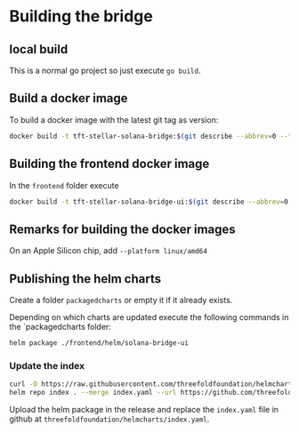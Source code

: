 # Building the bridge

## local build

This is a normal go project so just execute `go build`.

## Build a docker image

To build a docker image with the latest git tag as version:

```sh
docker build -t tft-stellar-solana-bridge:$(git describe --abbrev=0 --tags | sed 's/^v//')  .
```

## Building the frontend docker image

In the `frontend` folder execute

```sh
docker build -t tft-stellar-solana-bridge-ui:$(git describe --abbrev=0 --tags | sed 's/^v//') . --no-cache
```

## Remarks for building the docker images

On an Apple Silicon chip, add `--platform linux/amd64`

## Publishing the helm charts

Create a folder `packagedcharts` or empty it if it already exists.

Depending on which charts are updated execute the following commands in the `packagedcharts folder:

```sh
helm package ./frontend/helm/solana-bridge-ui
```

### Update the index

```sh
curl -O https://raw.githubusercontent.com/threefoldfoundation/helmcharts/main/index.yaml
helm repo index . --merge index.yaml --url https://github.com/threefoldfoundation/tft/releases/download/$(git describe --abbrev=0 --tags)
```

Upload the helm package in the release and replace the `index.yaml` file in github at `threefoldfoundation/helmcharts/index.yaml`.
